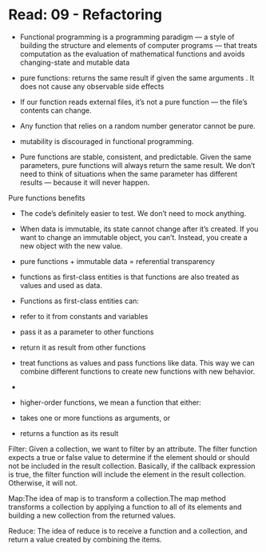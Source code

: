 # Read: 09 - Refactoring

* Functional programming is a programming paradigm — a style of building the structure and elements of computer programs — that treats computation as the evaluation of mathematical functions and avoids changing-state and mutable data

*  pure functions: returns the same result if given the same arguments . It does not cause any observable side effects

* If our function reads external files, it’s not a pure function — the file’s contents can change.
* Any function that relies on a random number generator cannot be pure.
* mutability is discouraged in functional programming.
* Pure functions are stable, consistent, and predictable. Given the same parameters, pure functions will always return the same result. We don’t need to think of situations when the same parameter has different results — because it will never happen.


Pure functions benefits

* The code’s definitely easier to test. We don’t need to mock anything. 
* When data is immutable, its state cannot change after it’s created. If you want to change an immutable object, you can’t. Instead, you create a new object with the new value.

* pure functions + immutable data = referential transparency
* functions as first-class entities is that functions are also treated as values and used as data.
* Functions as first-class entities can:
* refer to it from constants and variables
* pass it as a parameter to other functions
* return it as result from other functions

*  treat functions as values and pass functions like data. This way we can combine different functions to create new functions with new behavior.
* 
* higher-order functions, we mean a function that either:
* takes one or more functions as arguments, or
* returns a function as its result

Filter: Given a collection, we want to filter by an attribute. The filter function expects a true or false value to determine if the element should or should not be included in the result collection. Basically, if the callback expression is true, the filter function will include the element in the result collection. Otherwise, it will not.


Map:The idea of map is to transform a collection.The map method transforms a collection by applying a function to all of its elements and building a new collection from the returned values.

Reduce: The idea of reduce is to receive a function and a collection, and return a value created by combining the items.